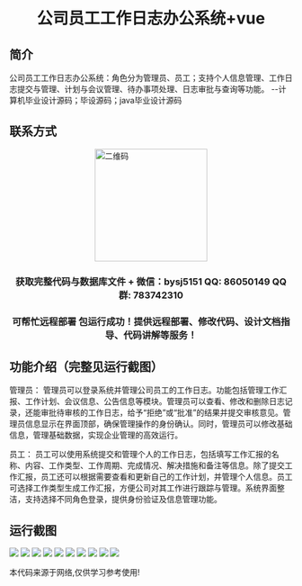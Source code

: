 <p><h1 align="center">公司员工工作日志办公系统+vue</h1></p>

## 简介
公司员工工作日志办公系统：角色分为管理员、员工；支持个人信息管理、工作日志提交与管理、计划与会议管理、待办事项处理、日志审批与查询等功能。    --计算机毕业设计源码；毕设源码；java毕业设计源码


## 联系方式
<img src="https://bs-1329754181.cos.ap-shanghai.myqcloud.com/wx.jpg" alt="二维码" style="display: block; margin: 0 auto;" width="200px">
<p><h3 align="center">获取完整代码与数据库文件 + 微信：bysj5151 QQ: 86050149 QQ群: 783742310</h3></p>
<p><h3 align="center">可帮忙远程部署 包运行成功！提供远程部署、修改代码、设计文档指导、代码讲解等服务！</h3></p>

## 功能介绍（完整见运行截图）
管理员： 管理员可以登录系统并管理公司员工的工作日志。功能包括管理工作汇报、工作计划、会议信息、公告信息等模块。管理员可以查看、修改和删除日志记录，还能审批待审核的工作日志，给予“拒绝”或“批准”的结果并提交审核意见。管理员信息显示在界面顶部，确保管理操作的身份确认。同时，管理员可以修改基础信息，管理基础数据，实现企业管理的高效运行。

员工： 员工可以使用系统提交和管理个人的工作日志，包括填写工作汇报的名称、内容、工作类型、工作周期、完成情况、解决措施和备注等信息。除了提交工作汇报，员工还可以根据需要查看和更新自己的工作计划，并管理个人信息。员工可选择工作类型生成工作汇报，方便公司对其工作进行跟踪与管理。系统界面整洁，支持选择不同角色登录，提供身份验证及信息管理功能。


## 运行截图
![](https://bs-1329754181.cos.ap-shanghai.myqcloud.com/ssm/CompanyEmployeeWorkLogOfficeSystem/img/001.jpg)
![](https://bs-1329754181.cos.ap-shanghai.myqcloud.com/ssm/CompanyEmployeeWorkLogOfficeSystem/img/002.jpg)
![](https://bs-1329754181.cos.ap-shanghai.myqcloud.com/ssm/CompanyEmployeeWorkLogOfficeSystem/img/003.jpg)
![](https://bs-1329754181.cos.ap-shanghai.myqcloud.com/ssm/CompanyEmployeeWorkLogOfficeSystem/img/004.jpg)
![](https://bs-1329754181.cos.ap-shanghai.myqcloud.com/ssm/CompanyEmployeeWorkLogOfficeSystem/img/005.jpg)
![](https://bs-1329754181.cos.ap-shanghai.myqcloud.com/ssm/CompanyEmployeeWorkLogOfficeSystem/img/006.jpg)
![](https://bs-1329754181.cos.ap-shanghai.myqcloud.com/ssm/CompanyEmployeeWorkLogOfficeSystem/img/007.jpg)
![](https://bs-1329754181.cos.ap-shanghai.myqcloud.com/ssm/CompanyEmployeeWorkLogOfficeSystem/img/008.jpg)
![](https://bs-1329754181.cos.ap-shanghai.myqcloud.com/ssm/CompanyEmployeeWorkLogOfficeSystem/img/009.jpg)
![](https://bs-1329754181.cos.ap-shanghai.myqcloud.com/ssm/CompanyEmployeeWorkLogOfficeSystem/img/010.jpg)

<p>本代码来源于网络,仅供学习参考使用!</p>
